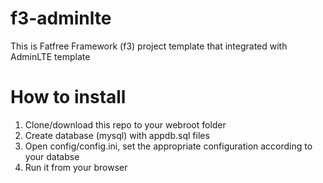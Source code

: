 # f3-adminlte
This is Fatfree Framework (f3) project template that integrated with AdminLTE template

# How to install
1. Clone/download this repo to your webroot folder
2. Create database (mysql) with appdb.sql files
3. Open config/config.ini, set the appropriate configuration according to your databse
4. Run it from your browser

